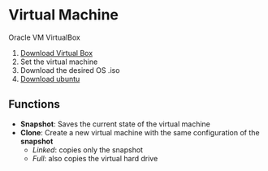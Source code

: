 # Virtual Machine

Oracle VM VirtualBox

1. [Download Virtual Box](https://www.virtualbox.org/wiki/Downloads)
2. Set the virtual machine
3. Download the desired OS .iso
4. [Download ubuntu](https://ubuntu.com/download/desktop)

## Functions

- **Snapshot**: Saves the current state of the virtual machine
- **Clone**: Create a new virtual machine with the same configuration of the **snapshot**
	- *Linked*: copies only the snapshot
	- *Full*: also copies the virtual hard drive

